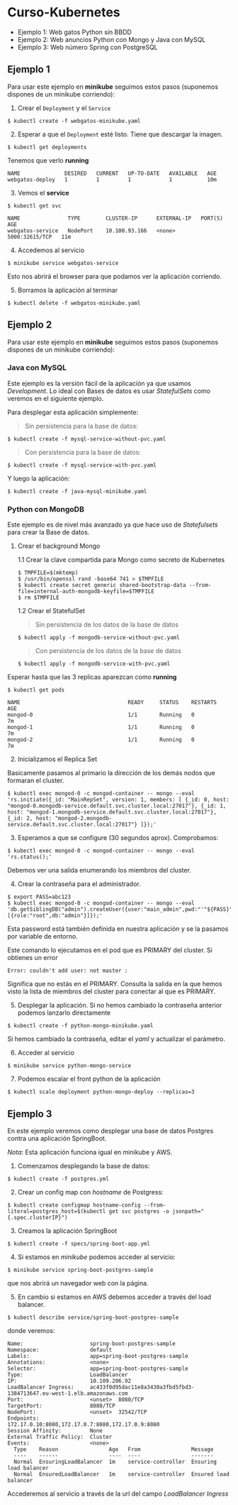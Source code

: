 # Curso-Kubernetes

* Ejemplo 1: Web gatos Python sin BBDD
* Ejemplo 2: Web anuncios Python con Mongo y Java con MySQL
* Ejemplo 3: Web número Spring con PostgreSQL

## Ejemplo 1

Para usar este ejemplo en **minikube** seguimos estos pasos (suponemos dispones de un minikube corriendo):

1. Crear el `Deployment` y el `Service`

`$ kubectl create -f webgatos-minikube.yaml`

2. Esperar a que el `Deployment` esté listo. Tiene que descargar la imagen.

`$ kubectl get deployments`

Tenemos que verlo **running**

```
NAME              DESIRED   CURRENT   UP-TO-DATE   AVAILABLE   AGE
webgatos-deploy   1         1         1            1           10m
```

3. Vemos el **service**

`$ kubectl get svc`

```
NAME               TYPE        CLUSTER-IP      EXTERNAL-IP   PORT(S)          AGE
webgatos-service   NodePort    10.100.93.166   <none>        5000:32615/TCP   11m
```

4. Accedemos al servicio

`$ minikube service webgatos-service`

Esto nos abrirá el browser para que podamos ver la aplicación corriendo.

5. Borramos la aplicación al terminar

`$ kubectl delete -f webgatos-minikube.yaml`

## Ejemplo 2

Para usar este ejemplo en **minikube** seguimos estos pasos (suponemos dispones de un minikube corriendo):

### Java con MySQL

Este ejemplo es la versión fácil de la aplicación ya que usamos _Development_. Lo ideal con Bases de datos es usar _StatefulSets_ como veremos en el siguiente ejemplo.

Para desplegar esta aplicación simplemente:

> Sin persistencia para la base de datos:

`$ kubectl create -f mysql-service-without-pvc.yaml`

> Con persistencia para la base de datos:

`$ kubectl create -f mysql-service-with-pvc.yaml`

Y luego la aplicación:

`$ kubectl create -f java-mysql-minikube.yaml`

### Python con MongoDB

Este ejemplo es de nivel más avanzado ya que hace uso de _Statefulsets_ para crear la Base de datos.

1. Crear el background Mongo

	1.1 Crear la clave compartida para Mongo como secreto de Kubernetes

	```
	$ TMPFILE=$(mktemp)
	$ /usr/bin/openssl rand -base64 741 > $TMPFILE
	$ kubectl create secret generic shared-bootstrap-data --from-file=internal-auth-mongodb-keyfile=$TMPFILE
	$ rm $TMPFILE
	```

	1.2 Crear el StatefulSet

	> Sin persistencia de los datos de la base de datos

	`$ kubectl apply -f mongodb-service-without-pvc.yaml`

	> Con persistencia de los datos de la base de datos

	`$ kubectl apply -f mongodb-service-with-pvc.yaml`

Esperar hasta que las 3 replicas aparezcan como **running**

`$ kubectl get pods`

```
NAME                                  READY     STATUS    RESTARTS   AGE       
mongod-0                              1/1       Running   0          7m       
mongod-1                              1/1       Running   0          7m       
mongod-2                              1/1       Running   0          7m       
```

2. Inicializamos el Replica Set

Basicamente pasamos al primario la dirección de los demás nodos que formaran el cluster.

```
$ kubectl exec mongod-0 -c mongod-container -- mongo --eval 'rs.initiate({_id: "MainRepSet", version: 1, members: [ {_id: 0, host: "mongod-0.mongodb-service.default.svc.cluster.local:27017"}, {_id: 1, host: "mongod-1.mongodb-service.default.svc.cluster.local:27017"}, {_id: 2, host: "mongod-2.mongodb-service.default.svc.cluster.local:27017"} ]});'
```

3. Esperamos a que se configure (30 segundos aprox). Comprobamos:

`$ kubectl exec mongod-0 -c mongod-container -- mongo --eval 'rs.status();'`

Debemos ver una salida enumerando los miembros del cluster.

4. Crear la contraseña para el administrador.

```
$ export PASS=abc123
$ kubectl exec mongod-0 -c mongod-container -- mongo --eval 'db.getSiblingDB("admin").createUser({user:"main_admin",pwd:"'"${PASS}"'",roles:[{role:"root",db:"admin"}]});'
```

Esta password está también definida en nuestra aplicación y se la pasamos por variable de entorno.

Este comando lo ejecutamos en el pod que es PRIMARY del cluster. Si obtienes un error 

`Error: couldn't add user: not master :`

Significa que no estás en el PRIMARY. Consulta la salida en la que hemos visto la lista de miembros del cluster para conectar al que es PRIMARY.

5. Desplegar la aplicación. Si no hemos cambiado la contraseña anterior podemos lanzarlo directamente

`$ kubectl create -f python-mongo-minikube.yaml`

Si hemos cambiado la contraseña, editar el _yaml_ y actualizar el parámetro.

6. Acceder al servicio

`$ minikube service python-mongo-service`

7. Podemos escalar el front python de la aplicación

`$ kubectl scale deployment python-mongo-deploy --replicas=3`

## Ejemplo 3

En este ejemplo veremos como desplegar una base de datos Postgres contra una aplicación SpringBoot.

*Nota*: Esta aplicación funciona igual en minikube y AWS.

1. Comenzamos desplegando la base de datos:

`$ kubectl create -f postgres.yml`

2. Crear un config map con _hostname_ de Postgress:

`$ kubectl create configmap hostname-config --from-literal=postgres_host=$(kubectl get svc postgres -o jsonpath="{.spec.clusterIP}")`

3. Creamos la aplicación SpringBoot

`$ kubectl create -f specs/spring-boot-app.yml`

4. Si estamos en *minikube* podemos acceder al servicio:

`$ minikube service spring-boot-postgres-sample`

que nos abrirá un navegador web con la página.

5. En cambio si estamos en AWS debemos acceder a través del load balancer. 

`$ kubectl describe service/spring-boot-postgres-sample`

donde veremos:

```
Name:                     spring-boot-postgres-sample
Namespace:                default
Labels:                   app=spring-boot-postgres-sample
Annotations:              <none>
Selector:                 app=spring-boot-postgres-sample
Type:                     LoadBalancer
IP:                       10.109.206.92
LoadBalancer Ingress:     ac433f0d95dac11e8a3430a3fbd5fbd3-1384713647.eu-west-1.elb.amazonaws.com
Port:                     <unset>  8080/TCP
TargetPort:               8080/TCP
NodePort:                 <unset>  32542/TCP
Endpoints:                172.17.0.10:8080,172.17.0.7:8080,172.17.0.9:8080
Session Affinity:         None
External Traffic Policy:  Cluster
Events:                   <none>
  Type    Reason                Age   From                Message
  ----    ------                ----  ----                -------
  Normal  EnsuringLoadBalancer  1m    service-controller  Ensuring load balancer
  Normal  EnsuredLoadBalancer   1m    service-controller  Ensured load balancer
```

Accederemos al servicio a través de la url del campo _LoadBalancer Ingress_
